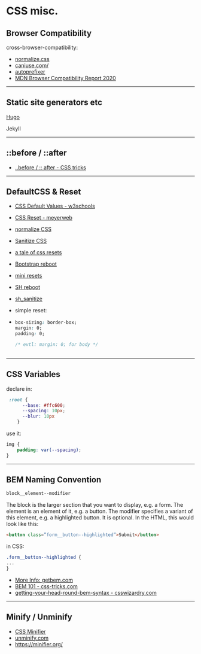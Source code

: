 # CSS misc.
## Browser Compatibility

cross-browser-compatibility:

- [normalize.css](https://necolas.github.io/normalize.css/)
- [caniuse.com/](https://caniuse.com/)
- [autoprefixer](https://autoprefixer.github.io/)
- [MDN Browser Compatibility Report 2020](files/MDN-Browser-Compatibility-Report-2020.pdf)

------

## Static site generators etc

[Hugo](https://gohugo.io)

Jekyll 

------

## ::before / ::after

- [..before / :: after - CSS tricks](https://css-tricks.com/almanac/selectors/a/after-and-before/)

------

## DefaultCSS & Reset

- [CSS Default Values - w3schools](https://www.w3schools.com/cssref/css_default_values.asp)
- [CSS Reset - meyerweb](https://meyerweb.com/eric/tools/css/reset/)
- [normalize CSS](https://necolas.github.io/normalize.css/)
- [Sanitize CSS](https://csstools.github.io/sanitize.css/)
- [a tale of css resets](https://medium.com/weekly-webtips/a-tale-of-css-resets-and-everything-you-need-to-know-about-them-781849d9b7f2)
- [Bootstrap reboot](https://raw.githubusercontent.com/twbs/bootstrap/v4-dev/dist/css/bootstrap-reboot.css)
- [mini resets](https://github.com/jgthms/minireset.css/blob/master/minireset.css)
- [SH reboot](files/SHreboot.css)
- [sh_sanitize](files/sh_sanitize.css)

- simple reset:

- ```css
  box-sizing: border-box;
  margin: 0;
  padding: 0;
  
  /* evtl: margin: 0; for body */
  	
  ```


------

## CSS Variables

declare in: 

```css
 :root {
      --base: #ffc600;
      --spacing: 10px;
      --blur: 10px
    }
```

use it:

```css
img {
	padding: var(--spacing);
}
```




------

## BEM Naming Convention

```css
block__element--modifier
```

The block is the larger section that you want to display, e.g. a form. The element is an element of it, e.g. a button. The modifier specifies a variant of this element, e.g. a highlighted button. It is optional. In the HTML, this would look like this:

```html
<button class=”form__button--highlighted”>Submit</button>
```

in CSS:

```css
.form__button--highlighted {
...
}
```

- [More Info: getbem.com](http://getbem.com/naming/)
- [BEM 101 - css-tricks.com](https://css-tricks.com/bem-101/)
- [getting-your-head-round-bem-syntax - csswizardry.com](https://csswizardry.com/2013/01/mindbemding-getting-your-head-round-bem-syntax/)

------

## Minify / Unminify

- [CSS Minifier](https://cssminifier.com)
- [unminify.com](https://unminify.com)
- https://minifier.org/

